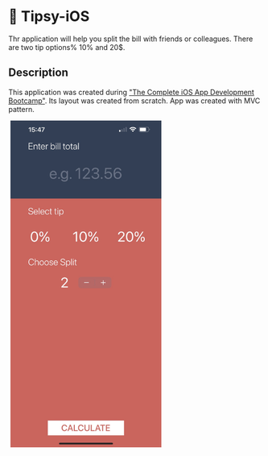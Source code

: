 # 🧮 Tipsy-iOS
Thr application will help you split the bill with friends or colleagues. There are two tip options% 10% and 20$.

## Description
This application was created during ["The Complete iOS App Development Bootcamp"](https://www.udemy.com/course/ios-13-app-development-bootcamp/). Its layout was created from scratch. App was created with MVC pattern.

 <img src ="Documentation/app_screen.PNG" width="300">
